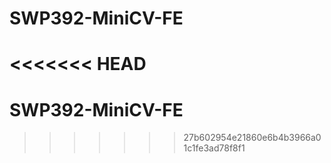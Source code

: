 # SWP392-MiniCV-FE
<<<<<<< HEAD
=======
# SWP392-MiniCV-FE
>>>>>>> 27b602954e21860e6b4b3966a01c1fe3ad78f8f1

